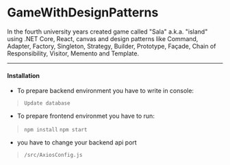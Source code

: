 # GameWithDesignPatterns

In the fourth university years created game called "Sala" a.k.a. "island" using .NET Core, React, canvas and design patterns like Command, Adapter, Factory, Singleton, Strategy, Builder, Prototype, Façade, Chain of Responsibility, Visitor, Memento and Template.

----
#### Installation

- To prepare backend environment you have to write in console:
> `Update database`

- To prepare frontend environmet you have to run:
> `npm install`
> `npm start`

- you have to change your backend api port
> `/src/AxiosConfig.js`

